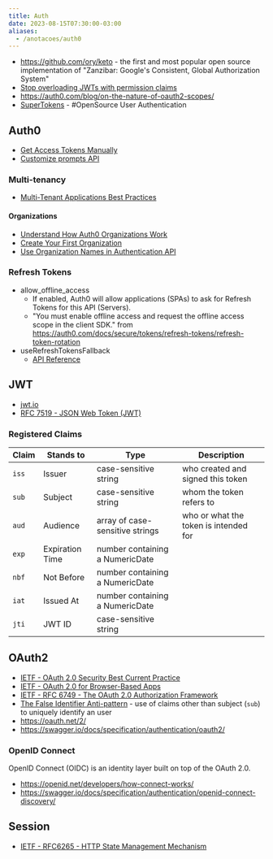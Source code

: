 ```yaml
---
title: Auth
date: 2023-08-15T07:30:00-03:00
aliases:
  - /anotacoes/auth0
---
```

- https://github.com/ory/keto - the first and most popular open source implementation of "Zanzibar: Google's Consistent, Global Authorization System"
- [Stop overloading JWTs with permission claims](https://sdoxsee.github.io/blog/2020/01/06/stop-overloading-jwts-with-permission-claims.html)
- https://auth0.com/blog/on-the-nature-of-oauth2-scopes/
- [SuperTokens](https://supertokens.com/) - #OpenSource User Authentication


## Auth0
- [Get Access Tokens Manually](https://auth0.com/docs/secure/tokens/access-tokens/get-management-api-access-tokens-for-testing#get-access-tokens-manually)
- [Customize prompts API](https://auth0.com/docs/api/management/v2/#!/Prompts/get_prompts)

### Multi-tenancy
- [Multi-Tenant Applications Best Practices](https://auth0.com/docs/get-started/auth0-overview/create-tenants/multi-tenant-apps-best-practices)
#### Organizations
- [Understand How Auth0 Organizations Work](https://auth0.com/docs/manage-users/organizations/organizations-overview)
- [Create Your First Organization](https://auth0.com/docs/manage-users/organizations/create-first-organization)
- [Use Organization Names in Authentication API](https://auth0.com/docs/manage-users/organizations/configure-organizations/use-org-name-authentication-api)

### Refresh Tokens
- allow_offline_access
	- If enabled, Auth0 will allow applications (SPAs) to ask for Refresh Tokens for this API (Servers).
	- "You must enable offline access and request the offline access scope in the client SDK." from https://auth0.com/docs/secure/tokens/refresh-tokens/refresh-token-rotation
- useRefreshTokensFallback
	- [API Reference](https://auth0.github.io/auth0-spa-js/interfaces/Auth0ClientOptions.html#useRefreshTokensFallback)


## JWT
- [jwt.io](https://jwt.io/)
- [RFC 7519 - JSON Web Token (JWT)](https://datatracker.ietf.org/doc/html/rfc7519)

### Registered Claims
| Claim | Stands to       | Type                            | Description                           |
| ----- | --------------- | ------------------------------- | ------------------------------------- |
| `iss` | Issuer          | case-sensitive string           | who created and signed this token     |
| `sub` | Subject         | case-sensitive string           | whom the token refers to              |
| `aud` | Audience        | array of case-sensitive strings | who or what the token is intended for |
| `exp` | Expiration Time | number containing a NumericDate |                                       |
| `nbf` | Not Before      | number containing a NumericDate |                                       |
| `iat` | Issued At       | number containing a NumericDate |                                       |
| `jti` | JWT ID          | case-sensitive string           |                                       |


## OAuth2
- [IETF - OAuth 2.0 Security Best Current Practice](https://datatracker.ietf.org/doc/html/draft-ietf-oauth-security-topics)
- [IETF - OAuth 2.0 for Browser-Based Apps](https://datatracker.ietf.org/doc/draft-ietf-oauth-browser-based-apps/)
- [IETF - RFC 6749 - The OAuth 2.0 Authorization Framework](https://datatracker.ietf.org/doc/html/rfc6749)
- [The False Identifier Anti-pattern](https://techcommunity.microsoft.com/t5/microsoft-entra-blog/the-false-identifier-anti-pattern/ba-p/3846013) - use of claims other than subject (`sub`) to uniquely identify an user
- https://oauth.net/2/
- https://swagger.io/docs/specification/authentication/oauth2/

### OpenID Connect
OpenID Connect (OIDC) is an identity layer built on top of the OAuth 2.0.
- https://openid.net/developers/how-connect-works/
- https://swagger.io/docs/specification/authentication/openid-connect-discovery/


## Session
- [IETF - RFC6265 - HTTP State Management Mechanism](https://www.rfc-editor.org/rfc/rfc6265.html)
